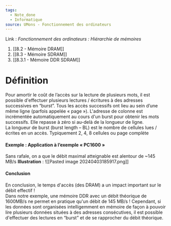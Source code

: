 ```yaml
---
tags:
  - Note_done
  - Informatique
source: UMons - Fonctionnement des ordinateurs
---
```


Link :
_Fonctionnement des ordinateurs : Hiérarchie de mémoires_
1. [[8.2 - Mémoire DRAM]]
1. [[8.3 - Mémoire SDRAM]]
2. [[8.3.1 - Mémoire DDR SDRAM]]

# Définition
Pour amortir le coût de l’accès sur la lecture de plusieurs mots, il est possible d'effectuer plusieurs lectures / écritures à des adresses successives en “burst”. Tous les accès successifs ont lieu au sein d’une même ligne (parfois appelée « page »). L'adresse de colonne est incrémentée automatiquement au cours d'un burst pour obtenir les mots successifs. Elle repasse à zéro si au-delà de la longueur de ligne. 
\
La longueur de burst (burst length – BL) est le nombre de cellules lues / écrites en un accès. Typiquement 2, 4, 8 cellules ou page complète
#### Exemple : Application à l’exemple « PC1600 »
Sans rafale, on a que le débit maximal atteignable est alentour de ~145 MB/s
**Illustration** : ![[Pasted image 20240403185917.png]]
#### Conclusion
En conclusion, le temps d'accès (des DRAM) a un impact important sur le débit effectif ! 
\
Dans notre exemple, une mémoire DDR avec un débit théorique de 1600MB/s ne permet en pratique qu'un débit de 145 MB/s ! Cependant, si les données sont organisées intelligemment en mémoire de façon à pouvoir lire plusieurs données situées à des adresses consécutives, il est possible d'effectuer des lectures en “burst” et de se rapprocher du débit théorique.